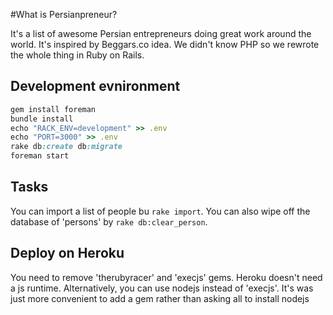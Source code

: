 #What is Persianpreneur?

It's a list of awesome Persian entrepreneurs doing great work around the world. It's inspired by Beggars.co idea. We didn't know PHP so we rewrote the whole thing in Ruby on Rails.

## Development evnironment
```Ruby
gem install foreman
bundle install
echo "RACK_ENV=development" >> .env
echo "PORT=3000" >> .env
rake db:create db:migrate
foreman start
```

## Tasks

You can import a list of people bu `rake import`. You can also wipe off the database of 'persons' by `rake db:clear_person`.

## Deploy on Heroku

You need to remove 'therubyracer' and 'execjs' gems. Heroku doesn't need a js runtime. Alternatively, you can use nodejs instead of 'execjs'. It's was just more convenient to add a gem rather than asking all to install nodejs
